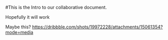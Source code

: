 #This is the Intro to our collaborative document.

Hopefully it will work

Maybe this?
https://dribbble.com/shots/19972228/attachments/15061354?mode=media
